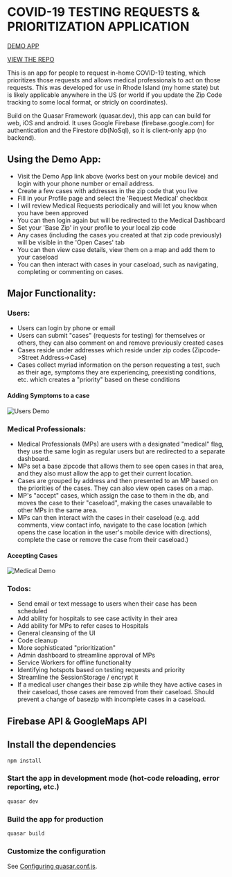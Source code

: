 # COVID-19 TESTING REQUESTS & PRIORITIZATION APPLICATION

[DEMO APP](https://ricovid19.firebaseapp.com/)

[VIEW THE REPO](https://github.com/mattkloz/COVID19APP)

This is an app for people to request in-home COVID-19 testing, which prioritizes those requests and allows medical professionals to act on those requests. This was developed for use in Rhode Island (my home state) but is likely applicable anywhere in the US (or world if you update the Zip Code tracking to some local format, or stricly on coordinates).

Build on the Quasar Framework (quasar.dev), this app can can build for web, iOS and android. It uses Google Firebase (firebase.google.com) for authentication and the Firestore db(NoSql), so it is client-only app (no backend).

## Using the Demo App:
- Visit the Demo App link above (works best on your mobile device) and login with your phone number or email address.
- Create a few cases with addresses in the zip code that you live
- Fill in your Profile page and select the 'Request Medical' checkbox
- I will review Medical Requests periodically and will let you know when you have been approved
- You can then login again but will be redirected to the Medical Dashboard
- Set your 'Base Zip' in your profile to your local zip code
- Any cases (including the cases you created at that zip code previously) will be visible in the 'Open Cases' tab
- You can then view case details, view them on a map and add them to your caseload
- You can then interact with cases in your caseload, such as navigating, completing or commenting on cases.

## Major Functionality:

### Users:
- Users can login by phone or email
- Users can submit "cases" (requests for testing) for themselves or others, they can also comment on and remove previously created cases
- Cases reside under addresses which reside under zip codes (Zipcode->Street Address->Case)
- Cases collect myriad information on the person requesting a test, such as their age, symptoms they are experiencing, preexisting conditions, etc. which creates a "priority" based on these conditions

#### Adding Symptoms to a case
![Users Demo](https://demo-mjk.s3.amazonaws.com/symptoms3.gif)

### Medical Professionals:
- Medical Professionals (MPs) are users with a designated "medical" flag, they use the same login as regular users but are redirected to a separate dashboard.
- MPs set a base zipcode that allows them to see open cases in that area, and they also must allow the app to get their current location.
- Cases are grouped by address and then presented to an MP based on the priorities of the cases. They can also view open cases on a map.
- MP's "accept" cases, which assign the case to them in the db, and moves the case to their "caseload", making the cases unavailable to other MPs in the same area.
- MPs can then interact with the cases in their caseload (e.g. add comments, view contact info, navigate to the case location (which opens the case location in the user's mobile device with directions), complete the case or remove the case from their caseload.)

#### Accepting Cases
![Medical Demo](https://demo-mjk.s3.amazonaws.com/acceptcases.gif)

### Todos:
  - Send email or text message to users when their case has been scheduled
  - Add ability for hospitals to see case activity in their area
  - Add ability for MPs to refer cases to Hospitals
  - General cleansing of the UI
  - Code cleanup
  - More sophisticated "prioritization"
  - Admin dashboard to streamline approval of MPs
  - Service Workers for offline functionality
  - Identifying hotspots based on testing requests and priority
  - Streamline the SessionStorage / encrypt it
  - If a medical user changes their base zip while they have active cases in their caseload, those cases are removed from their caseload. Should prevent a change of basezip with incomplete cases in a caseload.

## Firebase API & GoogleMaps API


## Install the dependencies
```bash
npm install
```


### Start the app in development mode (hot-code reloading, error reporting, etc.)
```bash
quasar dev
```


### Build the app for production
```bash
quasar build
```

### Customize the configuration
See [Configuring quasar.conf.js](https://quasar.dev/quasar-cli/quasar-conf-js).

